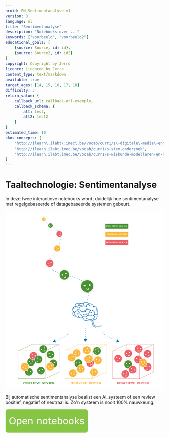 ```yaml
---
hruid: PN_Sentimentanalyse-v1
version: 3
language: nl
title: "Sentimentanalyse"
description: "Notebooks over ..."
keywords: ["voorbeeld", "voorbeeld2"]
educational_goals: [
    {source: Source, id: id}, 
    {source: Source2, id: id2}
]
copyright: Copyright by Jerro
licence: Licenced by Jerro
content_type: text/markdown
available: true
target_ages: [14, 15, 16, 17, 18]
difficulty: 3
return_value: {
    callback_url: callback-url-example,
    callback_schema: {
        att: test,
        att2: test2
    }
}
estimated_time: 10
skos_concepts: [
    'http://ilearn\.ilabt\.imec\.be/vocab/curr1/s\-digitale\-media\-en\-toepassingen', 
    'http://ilearn.ilabt.imec.be/vocab/curr1/s-stem-onderzoek', 
    'http://ilearn.ilabt.imec.be/vocab/curr1/s-wiskunde-modelleren-en-heuristiek'
]
---
```


# Taaltechnologie: Sentimentanalyse 
In deze twee interactieve notebooks wordt duidelijk hoe sentimentanalyse met regelgebaseerde of datagebaseerde systemen gebeurt.

![](embed/Reviews.png "Reviews flowchart")

Bij automatische sentimentanalyse beslist een AI_systeem of een review positief, negatief of neutraal is. Zo'n systeem is nooit 100% nauwkeurig.

[![](embed/Knop.png "Knop")](https://kiks.ilabt.imec.be/jupyterhub/?id=2101 "Notebooks Sentimentanalyse")

